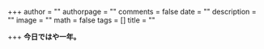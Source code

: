 +++
author = ""
authorpage = ""
comments = false
date = ""
description = ""
image = ""
math = false
tags = []
title = ""

+++
**今日ではや一年。**